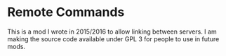 # Remote Commands
This is a mod I wrote in 2015/2016 to allow linking between servers.  I am making the source code available under GPL 3 for people to use in future mods.